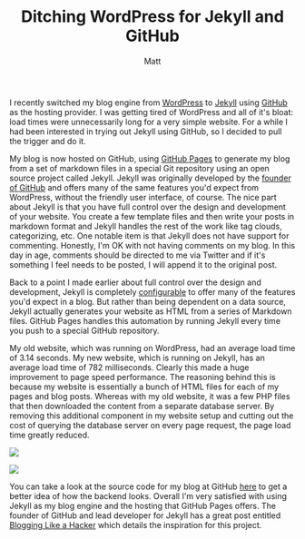 ﻿---
layout: post
title: Ditching WordPress for Jekyll and GitHub
author: Matt
permalink: /2011/10/ditching-wordpress-for-jekyll-and-github/
categories:
  - Development
tags:
  - github
---

I recently switched my blog engine from [WordPress][1] to [Jekyll][2] using [GitHub][3] as the hosting provider. I was getting tired of WordPress and all of it's bloat: load times were unnecessarily long for a very simple website. For a while I had been interested in trying out Jekyll using GitHub, so I decided to pull the trigger and do it.

 [1]: http://www.wordpress.org/
 [2]: https://github.com/mojombo/jekyll
 [3]: https://github.com/

My blog is now hosted on GitHub, using [GitHub Pages][4] to generate my blog from a set of markdown files in a special Git repository using an open source project called Jekyll. Jekyll was originally developed by the [founder of GitHub][5] and offers many of the same features you'd expect from WordPress, without the friendly user interface, of course. The nice part about Jekyll is that you have full control over the design and development of your website. You create a few template files and then write your posts in markdown format and Jekyll handles the rest of the work like tag clouds, categorizing, etc. One notable item is that Jekyll does not have support for commenting. Honestly, I'm OK with not having comments on my blog. In this day in age, comments should be directed to me via Twitter and if it's something I feel needs to be posted, I will append it to the original post.

 [4]: http://pages.github.com/
 [5]: http://tom.preston-werner.com/

Back to a point I made earlier about full control over the design and development, Jekyll is completely [configurable][6] to offer many of the features you'd expect in a blog. But rather than being dependent on a data source, Jekyll actually generates your website as HTML from a series of Markdown files. GitHub Pages handles this automation by running Jekyll every time you push to a special GitHub repository.

 [6]: https://github.com/mojombo/jekyll/wiki/Configuration

My old website, which was running on WordPress, had an average load time of 3.14 seconds. My new website, which is running on Jekyll, has an average load time of 782 milliseconds. Clearly this made a huge improvement to page speed performance. The reasoning behind this is because my website is essentially a bunch of HTML files for each of my pages and blog posts. Whereas with my old website, it was a few PHP files that then downloaded the content from a separate database server. By removing this additional component in my website setup and cutting out the cost of querying the database server on every page request, the page load time greatly reduced.

![][7]

 [7]: http://mbmccormick.github.com/images/2012/05/old.png

![][8]

 [8]: http://mbmccormick.github.com/images/2012/05/new.png

You can take a look at the source code for my blog at GitHub [here][9] to get a better idea of how the backend looks. Overall I'm very satisfied with using Jekyll as my blog engine and the hosting that GitHub Pages offers. The founder of GitHub and lead developer for Jekyll has a great post entitled [Blogging Like a Hacker][10] which details the inspiration for this project.

 [9]: https://github.com/mbmccormick/mbmccormick.github.com
 [10]: http://tom.preston-werner.com/2008/11/17/blogging-like-a-hacker.html